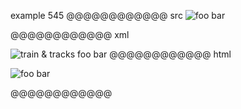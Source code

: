 example 545
@@@@@@@@@@@@ src
![foo *bar*][foobar]

[FOOBAR]: train.jpg "train & tracks"
@@@@@@@@@@@@ xml
<?xml version="1.0" encoding="UTF-8"?>
<!DOCTYPE document SYSTEM "CommonMark.dtd">
<document xmlns="http://commonmark.org/xml/1.0">
  <paragraph>
    <image destination="train.jpg" title="train &amp; tracks">
      <text>foo </text>
      <emph>
        <text>bar</text>
      </emph>
    </image>
  </paragraph>
</document>
@@@@@@@@@@@@ html
<p><img src="train.jpg" alt="foo bar" title="train &amp; tracks" /></p>
@@@@@@@@@@@@

